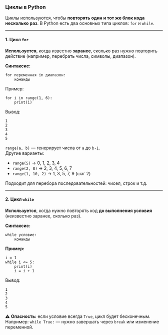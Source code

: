 ### Циклы в Python

Циклы используются, чтобы **повторять один и тот же блок кода несколько раз**. В Python есть два основных типа циклов: `for` и `while`.

---
#### 1. Цикл `for`

**Используется**, когда известно **заранее**, сколько раз нужно повторить действие (например, перебрать числа, символы, диапазон).

**Синтаксис:**

```
for переменная in диапазон:
    команды
```

Пример: 

```
for i in range(1, 6):
    print(i)
```

Вывод:

```
1
2
3
4
5
```

`range(a, b)` — генерирует числа от `a` до `b-1`.  
Другие варианты:

- `range(5)` → 0, 1, 2, 3, 4
- `range(2, 8)` → 2, 3, 4, 5, 6, 7
- `range(1, 10, 2)` → 1, 3, 5, 7, 9 (шаг 2)

Подходит для перебора последовательностей: чисел, строк и т.д.

---

#### 2. Цикл `while`

**Используется**, когда нужно повторять код **до выполнения условия** (неизвестно заранее, сколько раз).

**Синтаксис:**

```
while условие:
    команды
```

**Пример:**

```
i = 1
while i <= 5:
    print(i)
    i = i + 1
```

Вывод:

```
1
2
3
4
5
```


⚠️ **Опасность:** если условие всегда `True`, цикл будет бесконечным.  
Например: `while True:` — нужно завершать через `break` или изменение переменной.